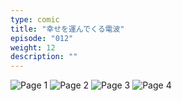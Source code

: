 ```yaml
---
type: comic
title: "幸せを運んでくる電波"
episode: "012"
weight: 12
description: ""
---
```


![Page 1](cut-1.jpg)
![Page 2](cut-2.jpg)
![Page 3](cut-3.jpg)
![Page 4](cut-4.jpg)
